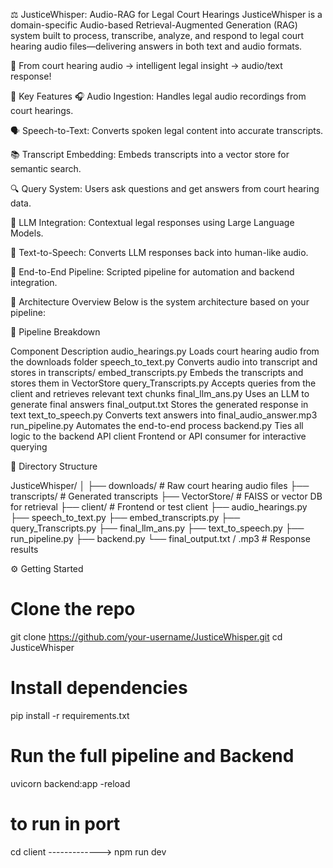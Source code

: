 ⚖️ JusticeWhisper: Audio-RAG for Legal Court Hearings
JusticeWhisper is a domain-specific Audio-based Retrieval-Augmented Generation (RAG) system built to process, transcribe, analyze, and respond to legal court hearing audio files—delivering answers in both text and audio formats.

🚀 From court hearing audio → intelligent legal insight → audio/text response!

📌 Key Features
🎧 Audio Ingestion: Handles legal audio recordings from court hearings.

🗣️ Speech-to-Text: Converts spoken legal content into accurate transcripts.

📚 Transcript Embedding: Embeds transcripts into a vector store for semantic search.

🔍 Query System: Users ask questions and get answers from court hearing data.

🤖 LLM Integration: Contextual legal responses using Large Language Models.

🔁 Text-to-Speech: Converts LLM responses back into human-like audio.

🔄 End-to-End Pipeline: Scripted pipeline for automation and backend integration.

🧩 Architecture Overview
Below is the system architecture based on your pipeline:


🔄 Pipeline Breakdown

Component	Description
audio_hearings.py	Loads court hearing audio from the downloads folder
speech_to_text.py	Converts audio into transcript and stores in transcripts/
embed_transcripts.py	Embeds the transcripts and stores them in VectorStore
query_Transcripts.py	Accepts queries from the client and retrieves relevant text chunks
final_llm_ans.py	Uses an LLM to generate final answers
final_output.txt	Stores the generated response in text
text_to_speech.py	Converts text answers into final_audio_answer.mp3
run_pipeline.py	Automates the end-to-end process
backend.py	Ties all logic to the backend API
client	Frontend or API consumer for interactive querying

📁 Directory Structure

JusticeWhisper/
│
├── downloads/                  # Raw court hearing audio files
├── transcripts/                # Generated transcripts
├── VectorStore/                # FAISS or vector DB for retrieval
├── client/                     # Frontend or test client
├── audio_hearings.py
├── speech_to_text.py
├── embed_transcripts.py
├── query_Transcripts.py
├── final_llm_ans.py
├── text_to_speech.py
├── run_pipeline.py
├── backend.py
└── final_output.txt / .mp3    # Response results

⚙️ Getting Started
# Clone the repo
git clone https://github.com/your-username/JusticeWhisper.git
cd JusticeWhisper

# Install dependencies
pip install -r requirements.txt

# Run the full pipeline and Backend
uvicorn backend:app -reload

# to run in port
cd client   -------------> 
npm run dev

